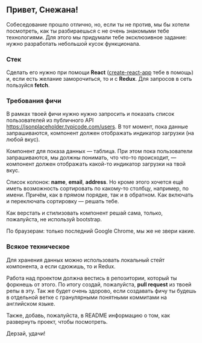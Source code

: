 ## Привет, Снежана!

Собеседование прошло отлично, но, если ты не против, мы бы хотели посмотреть, как ты разбираешься с не очень знакомыми тебе технологиями. Для этого мы придумали тебе эксклюзивное задание: нужно разработать небольшой кусок функционала.

### Стек

Сделать его нужно при помощи **React** ([create-react-app](https://github.com/facebook/create-react-app) тебе в помощь) и, если есть желание заморочиться, то и с **Redux**. Для запросов в сеть пользуйся **fetch**.

### Требования фичи

В рамках твоей фичи нужно нужно запросить и показать список пользователей из публичного API https://jsonplaceholder.typicode.com/users. В тот момент, пока данные запрашиваются, компонент должен отображать индикатор загрузки (на любой вкус).

Компонент для показа данных — таблица. При этом пока пользователи запрашиваются, мы должны понимать, что что-то происходит, — компонент должен отображать какой-то индикатор загрузки на твой вкус.

Список колонок: **name**, **email**, **address**. Но кроме этого хочется ещё иметь возможность сортировать по какому-то столбцу, например, по имени. Причём, как в прямом порядке, так и в обратном. Как включать и переключать сортировку — решать тебе.

Как верстать и стилизовать компонент решай сама, только, пожалуйста, не используй bootstrap.

По браузерам: только последний Google Chrome, мы же не звери какие. 

### Всякое техническое

Для хранения данных можно использовать локальный стейт компонента, а если сдюжишь, то и Redux.

Работа над проектом должна вестись в репозитории, который ты форкнешь от этого. По итогу создай, пожалуйста, **pull request** из твоей репы в эту. Так же будет очень здорово, если создавать фичу ты будешь в отдельной ветке с гранулярными понятными коммитами на английском языке.

Также, добавь, пожалуйста, в README информацию о том, как развернуть проект, чтобы посмотреть.

Дерзай, удачи!
